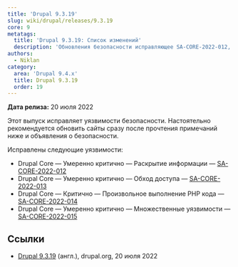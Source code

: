 ```yaml
---
title: 'Drupal 9.3.19'
slug: wiki/drupal/releases/9.3.19
core: 9
metatags:
  title: 'Drupal 9.3.19: Список изменений'
  description: 'Обновления безопасности исправляющее SA-CORE-2022-012, SA-CORE-2022-013, SA-CORE-2022-014, SA-CORE-2022-015.'
authors:
  - Niklan
category:
  area: 'Drupal 9.4.x'
  title: Drupal 9.3.19
  order: 19
---
```


**Дата релиза:** 20 июля 2022

Этот выпуск исправляет уязвимости безопасности. Настоятельно рекомендуется обновить сайты сразу после прочтения примечаний ниже и объявления о безопасности.

Исправлены следующие уязвимости:

- Drupal Core — Умеренно критично — Раскрытие информации — [SA-CORE-2022-012](../../../../security/sa-core/2022-012/index.md)
- Drupal Core — Умеренно критично — Обход доступа — [SA-CORE-2022-013](../../../../security/sa-core/2022-013/index.md)
- Drupal Core — Критично — Произвольное выполнение PHP кода — [SA-CORE-2022-014](../../../../security/sa-core/2022-014/index.md)
- Drupal Core — Умеренно критично — Множественные уязвимости — [SA-CORE-2022-015](../../../../security/sa-core/2022-015/index.md)

## Ссылки

- [Drupal 9.3.19](https://www.drupal.org/project/drupal/releases/9.3.19) (англ.),
  drupal.org, 20 июля 2022

